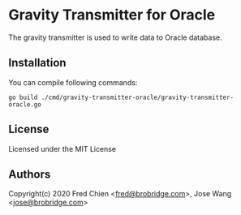 # Gravity Transmitter for Oracle

The gravity transmitter is used to write data to Oracle database.

## Installation

You can compile following commands:

```shell
go build ./cmd/gravity-transmitter-oracle/gravity-transmitter-oracle.go
```

## License

Licensed under the MIT License

## Authors

Copyright(c) 2020 Fred Chien <<fred@brobridge.com>>, Jose Wang <<jose@brobridge.com>>
